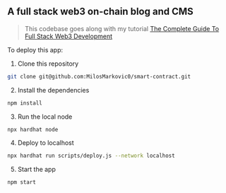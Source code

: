 ## A full stack web3 on-chain blog and CMS

> This codebase goes along with my tutorial [The Complete Guide To Full Stack Web3 Development](https://dev.to/dabit3/the-complete-guide-to-full-stack-web3-development-4g74)

To deploy this app:

1. Clone this repository

```sh
git clone git@github.com:MilosMarkovic0/smart-contract.git
```

2. Install the dependencies

```sh
npm install
```

3. Run the local node

```sh
npx hardhat node
```

4. Deploy to localhost

```sh
npx hardhat run scripts/deploy.js --network localhost
```

5. Start the app

```sh
npm start
```

